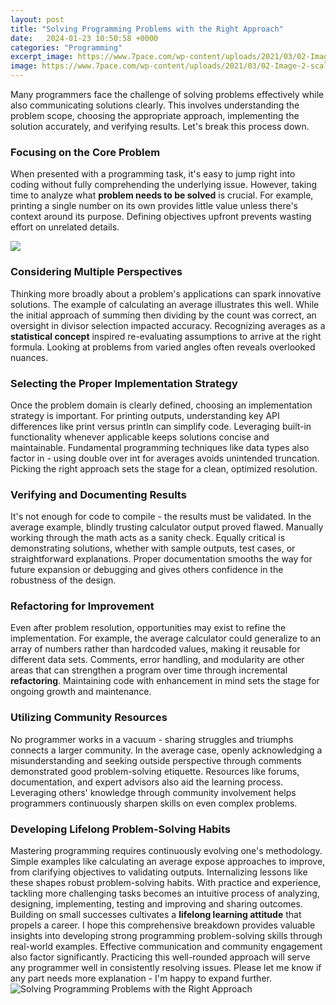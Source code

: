 ```yaml
---
layout: post
title: "Solving Programming Problems with the Right Approach"
date:   2024-01-23 10:50:58 +0000
categories: "Programming"
excerpt_image: https://www.7pace.com/wp-content/uploads/2021/03/02-Image-2-scaled.jpg
image: https://www.7pace.com/wp-content/uploads/2021/03/02-Image-2-scaled.jpg
---
```


Many programmers face the challenge of solving problems effectively while also communicating solutions clearly. This involves understanding the problem scope, choosing the appropriate approach, implementing the solution accurately, and verifying results. Let's break this process down.
### Focusing on the Core Problem
When presented with a programming task, it's easy to jump right into coding without fully comprehending the underlying issue. However, taking time to analyze what **problem needs to be solved** is crucial. For example, printing a single number on its own provides little value unless there's context around its purpose. Defining objectives upfront prevents wasting effort on unrelated details. 

![](https://image.slidesharecdn.com/sixstepstosolvingaprogrammingprobleminfographicupdated-170111210224/95/six-steps-to-solving-a-programming-problem-infographic-1-638.jpg?cb=1484169107)
### Considering Multiple Perspectives 
Thinking more broadly about a problem's applications can spark innovative solutions. The example of calculating an average illustrates this well. While the initial approach of summing then dividing by the count was correct, an oversight in divisor selection impacted accuracy. Recognizing averages as a **statistical concept** inspired re-evaluating assumptions to arrive at the right formula. Looking at problems from varied angles often reveals overlooked nuances.
### Selecting the Proper Implementation Strategy
Once the problem domain is clearly defined, choosing an implementation strategy is important. For printing outputs, understanding key API differences like print versus println can simplify code. Leveraging built-in functionality whenever applicable keeps solutions concise and maintainable. Fundamental programming techniques like data types also factor in - using double over int for averages avoids unintended truncation. Picking the right approach sets the stage for a clean, optimized resolution.  
### Verifying and Documenting Results 
It's not enough for code to compile - the results must be validated. In the average example, blindly trusting calculator output proved flawed. Manually working through the math acts as a sanity check. Equally critical is demonstrating solutions, whether with sample outputs, test cases, or straightforward explanations. Proper documentation smooths the way for future expansion or debugging and gives others confidence in the robustness of the design. 
### Refactoring for Improvement
Even after problem resolution, opportunities may exist to refine the implementation. For example, the average calculator could generalize to an array of numbers rather than hardcoded values, making it reusable for different data sets. Comments, error handling, and modularity are other areas that can strengthen a program over time through incremental **refactoring**. Maintaining code with enhancement in mind sets the stage for ongoing growth and maintenance.
### Utilizing Community Resources 
No programmer works in a vacuum - sharing struggles and triumphs connects a larger community. In the average case, openly acknowledging a misunderstanding and seeking outside perspective through comments demonstrated good problem-solving etiquette. Resources like forums, documentation, and expert advisors also aid the learning process. Leveraging others' knowledge through community involvement helps programmers continuously sharpen skills on even complex problems. 
### Developing Lifelong Problem-Solving Habits
Mastering programming requires continuously evolving one's methodology. Simple examples like calculating an average expose approaches to improve, from clarifying objectives to validating outputs. Internalizing lessons like these shapes robust problem-solving habits. With practice and experience, tackling more challenging tasks becomes an intuitive process of analyzing, designing, implementing, testing and improving and sharing outcomes. Building on small successes cultivates a **lifelong learning attitude** that propels a career.
I hope this comprehensive breakdown provides valuable insights into developing strong programming problem-solving skills through real-world examples. Effective communication and community engagement also factor significantly. Practicing this well-rounded approach will serve any programmer well in consistently resolving issues. Please let me know if any part needs more explanation - I'm happy to expand further.
 ![Solving Programming Problems with the Right Approach](https://www.7pace.com/wp-content/uploads/2021/03/02-Image-2-scaled.jpg)